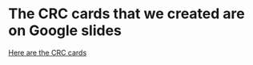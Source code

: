 # The CRC cards that we created are on Google slides

[Here are the CRC cards](https://docs.google.com/presentation/d/1-jNsvDbz2qDmoibe3GYu8sphhL4OkDAcJiePSirA5l8/edit?usp=sharing)
